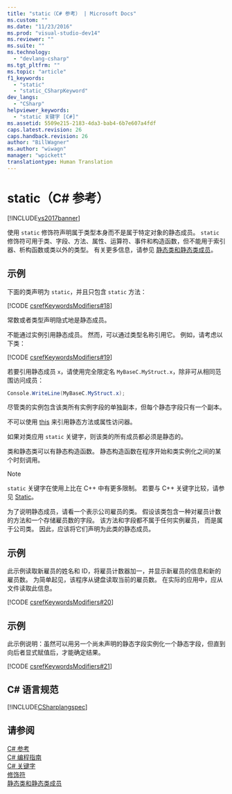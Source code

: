 ```yaml
---
title: "static（C# 参考） | Microsoft Docs"
ms.custom: ""
ms.date: "11/23/2016"
ms.prod: "visual-studio-dev14"
ms.reviewer: ""
ms.suite: ""
ms.technology: 
  - "devlang-csharp"
ms.tgt_pltfrm: ""
ms.topic: "article"
f1_keywords: 
  - "static"
  - "static_CSharpKeyword"
dev_langs: 
  - "CSharp"
helpviewer_keywords: 
  - "static 关键字 [C#]"
ms.assetid: 5509e215-2183-4da3-bab4-6b7e607a4fdf
caps.latest.revision: 26
caps.handback.revision: 26
author: "BillWagner"
ms.author: "wiwagn"
manager: "wpickett"
translationtype: Human Translation
---
```

# static（C# 参考）
[!INCLUDE[vs2017banner](../../../csharp/includes/vs2017banner.md)]

使用 `static` 修饰符声明属于类型本身而不是属于特定对象的静态成员。  `static` 修饰符可用于类、字段、方法、属性、运算符、事件和构造函数，但不能用于索引器、析构函数或类以外的类型。  有关更多信息，请参见 [静态类和静态类成员](../../../csharp/programming-guide/classes-and-structs/static-classes-and-static-class-members.md)。  
  
## 示例  
 下面的类声明为 `static`，并且只包含 `static` 方法：  
  
 [!CODE [csrefKeywordsModifiers#18](../CodeSnippet/VS_Snippets_VBCSharp/csrefKeywordsModifiers#18)]  
  
 常数或者类型声明隐式地是静态成员。  
  
 不能通过实例引用静态成员。  然而，可以通过类型名称引用它。  例如，请考虑以下类：  
  
 [!CODE [csrefKeywordsModifiers#19](../CodeSnippet/VS_Snippets_VBCSharp/csrefKeywordsModifiers#19)]  
  
 若要引用静态成员 `x`，请使用完全限定名 `MyBaseC.MyStruct.x`，除非可从相同范围访问成员：  
  
```c#  
Console.WriteLine(MyBaseC.MyStruct.x);  
```  
  
 尽管类的实例包含该类所有实例字段的单独副本，但每个静态字段只有一个副本。  
  
 不可以使用 [this](../../../csharp/language-reference/keywords/this.md) 来引用静态方法或属性访问器。  
  
 如果对类应用 `static` 关键字，则该类的所有成员都必须是静态的。  
  
 类和静态类可以有静态构造函数。  静态构造函数在程序开始和类实例化之间的某个时刻调用。  
  
> [!NOTE]
>  `static` 关键字在使用上比在 C\+\+ 中有更多限制。  若要与 C\+\+ 关键字比较，请参见 [Static](/visual-cpp/misc/static-cpp)。  
  
 为了说明静态成员，请看一个表示公司雇员的类。  假设该类包含一种对雇员计数的方法和一个存储雇员数的字段。  该方法和字段都不属于任何实例雇员，  而是属于公司类。  因此，应该将它们声明为此类的静态成员。  
  
## 示例  
 此示例读取新雇员的姓名和 ID，将雇员计数器加一，并显示新雇员的信息和新的雇员数。  为简单起见，该程序从键盘读取当前的雇员数。  在实际的应用中，应从文件读取此信息。  
  
 [!CODE [csrefKeywordsModifiers#20](../CodeSnippet/VS_Snippets_VBCSharp/csrefKeywordsModifiers#20)]  
  
## 示例  
 此示例说明：虽然可以用另一个尚未声明的静态字段实例化一个静态字段，但直到向后者显式赋值后，才能确定结果。  
  
 [!CODE [csrefKeywordsModifiers#21](../CodeSnippet/VS_Snippets_VBCSharp/csrefKeywordsModifiers#21)]  
  
## C\# 语言规范  
 [!INCLUDE[CSharplangspec](../../../csharp/language-reference/keywords/includes/csharplangspec_md.md)]  
  
## 请参阅  
 [C\# 参考](../../../csharp/language-reference/index.md)   
 [C\# 编程指南](../../../csharp/programming-guide/index.md)   
 [C\# 关键字](../../../csharp/language-reference/keywords/index.md)   
 [修饰符](../../../csharp/language-reference/keywords/modifiers.md)   
 [静态类和静态类成员](../../../csharp/programming-guide/classes-and-structs/static-classes-and-static-class-members.md)